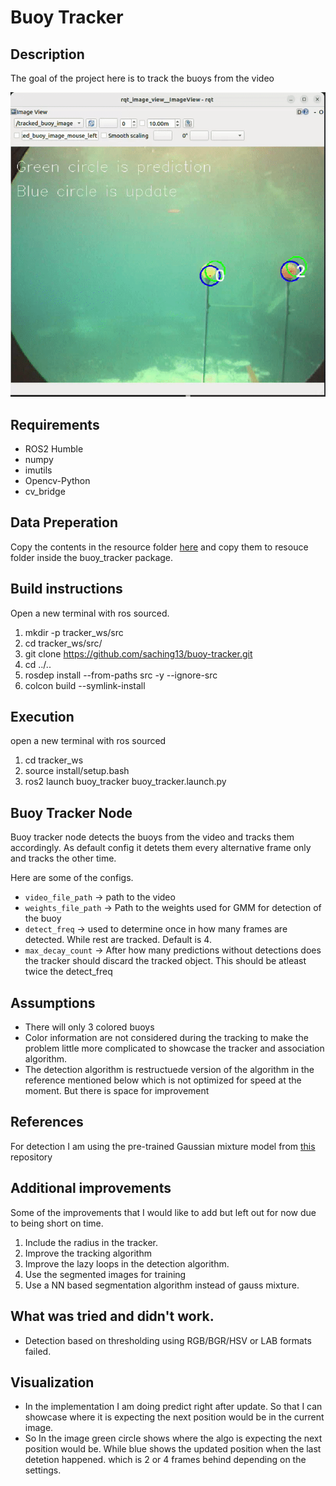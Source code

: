 # Buoy Tracker

## Description
The goal of the project here is to track the buoys from the video

![alt text](./track_vis.gif)

## Requirements
- ROS2 Humble
- numpy
- imutils
- Opencv-Python
- cv_bridge

## Data Preperation
Copy the contents in the resource folder [here](https://drive.google.com/drive/folders/1HG35-w2vO0vvufnM4jJCRVX_jEwbVhtK?usp=sharing) and copy them to resouce folder inside the buoy_tracker package. 

## Build instructions
Open a new terminal with ros sourced. 
1. mkdir -p tracker_ws/src
2. cd tracker_ws/src/
3. git clone https://github.com/saching13/buoy-tracker.git
4. cd ../..
5. rosdep install --from-paths src -y --ignore-src
6. colcon build --symlink-install


## Execution
open a new terminal with ros sourced
1. cd tracker_ws
2. source install/setup.bash
3. ros2 launch buoy_tracker buoy_tracker.launch.py 

## Buoy Tracker Node
Buoy tracker node detects the buoys from the video and tracks them accordingly.
As default config it detets them every alternative frame only and tracks the other time. 

Here are some of the configs.
- `video_file_path` -> path to the video
- `weights_file_path` -> Path to the weights used for GMM for detection of the buoy
- `detect_freq` -> used to determine once in how many frames are detected. While rest are tracked. Default is 4. 
- `max_decay_count` -> After how many predictions without detections does the tracker should discard the tracked object. This should be atleast twice the detect_freq


## Assumptions
- There will only 3 colored buoys
- Color information are not considered during the tracking to make the problem little more complicated to showcase the tracker and association algorithm.
- The detection algorithm is restructuede version of the algorithm in the reference mentioned below which is not optimized for speed at the moment. But there is space for improvement 

## References
For detection I am using the pre-trained Gaussian mixture model from [this](https://github.com/BrianBock/ENPM673_Project3) repository


## Additional improvements
Some of the improvements that I would like to add but left out for now due to being short on time. 
1. Include the radius in the tracker. 
2. Improve the tracking algorithm
3. Improve the lazy loops in the detection algorithm. 
4. Use the segmented images for training
5. Use a NN based segmentation algorithm instead of gauss mixture. 

## What was tried and didn't work. 
- Detection based on thresholding using RGB/BGR/HSV or LAB formats failed.

## Visualization
- In the implementation I am doing predict right after update. So that I can showcase where it is expecting the next position would be in the current image. 
- So In the image green circle shows where the algo is expecting the next position would be. While blue shows the updated position when the last detetion happened. which is 2 or 4 frames behind depending on the settings. 

